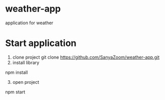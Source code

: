 # weather-app
application for weather

# Start application
1. clone project
git clone https://github.com/SanyaZoom/weather-app.git
2. install library

npm install

3. open project 

npm start
